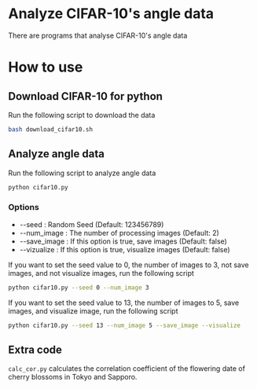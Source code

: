 # Analyze CIFAR-10's angle data

There are programs that analyse CIFAR-10's angle data

# How to use
## Download CIFAR-10 for python
Run the following script to download the data

```bash
bash download_cifar10.sh
```

## Analyze angle data
Run the following script to analyze angle data
```bash
python cifar10.py
```

### Options

- --seed : Random Seed (Default: 123456789)
- --num_image : The number of processing images (Default: 2)
- --save_image : If this option is true, save images (Default: false)
- --vizualize : If this option is true, visualize images (Default: false)

If you want to set the seed value to 0, 
the number of images to 3, not save images, 
and not visualize images, 
run the following script
```bash
python cifar10.py --seed 0 --num_image 3
```

If you want to set the seed value to 13, 
the number of images to 5, save images, and visualize image,
run the following script
```bash
python cifar10.py --seed 13 --num_image 5 --save_image --visualize
```

## Extra code
`calc_cor.py` calculates the correlation coefficient of the flowering date of cherry blossoms in Tokyo and Sapporo.

